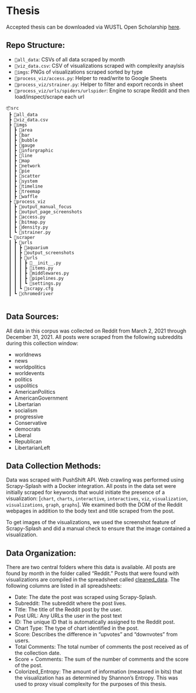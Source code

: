 # Thesis

Accepted thesis can be downloaded via WUSTL Open Scholarship [here](https://openscholarship.wustl.edu/eng_etds/707/). 

## Repo Structure:

- `📂all_data`: CSVs of all data scraped by month
- `📜viz_data.csv`: CSV of visualizations scraped with complexity anaylsis
- `📂imgs`: PNGs of visualizations scraped sorted by type
- `📂process_viz/access.py`: Helper to read/write to Google Sheets
- `📂process_viz/strainer.py`: Helper to filter and export records in  sheet
- `📂process_viz/urls/spiders/urlspider`: Engine to scrape Reddit and then load/inspect/scrape each url

```
📦src
 ┣ 📂all_data
 ┣ 📜viz_data.csv
 ┣ 📂imgs
 ┃ ┣ 📂area
 ┃ ┣ 📂bar
 ┃ ┣ 📂bubble
 ┃ ┣ 📂gauge
 ┃ ┣ 📂inforgraphic
 ┃ ┣ 📂line
 ┃ ┣ 📂map
 ┃ ┣ 📂network
 ┃ ┣ 📂pie
 ┃ ┣ 📂scatter
 ┃ ┣ 📂system
 ┃ ┣ 📂timeline
 ┃ ┣ 📂treemap
 ┃ ┣ 📂waffle
 ┣ 📂process_viz
 ┃ ┣ 📂output_manual_focus
 ┃ ┣ 📂output_page_screenshots
 ┃ ┣ 📜access.py
 ┃ ┣ 📜bitmap.py
 ┃ ┣ 📜density.py
 ┃ ┗ 📜strainer.py
 ┗ 📂scraper
 ┃ ┣ 📂urls
 ┃ ┃ ┣ 📂aquarium
 ┃ ┃ ┣ 📂output_screenshots
 ┃ ┃ ┣ 📂urls
 ┃ ┃ ┃ ┣ 📜__init__.py
 ┃ ┃ ┃ ┣ 📜items.py
 ┃ ┃ ┃ ┣ 📜middlewares.py
 ┃ ┃ ┃ ┣ 📜pipelines.py
 ┃ ┃ ┃ ┗ 📜settings.py
 ┃ ┃ ┗ 📜scrapy.cfg
 ┃ ┗ 📜chromedriver
 
 ```

## Data Sources: 

All data in this corpus was collected on Reddit from March 2, 2021 through December 31, 2021. All posts were scraped from the following subreddits during this collection window:

- worldnews
- news
- worldpolitics
- worldevents
- politics
- uspolitics
- AmericanPolitics
- AmericanGovernment
- Libertarian
- socialism
- progressive
- Conservative 
- democrats
- Liberal
- Republican
- LibertarianLeft


## Data Collection Methods: 
Data was scraped with PushShift API. Web crawling was performed using Scrapy-Splash with a  Docker integration. All posts in the data set were initially scraped for keywords that would initiate the presence of a visualization: [`chart`, `charts`, `interactive`, `interactives`, `viz`, `visualization`, `visualizations`, `graph`, `graphs`]. We examined both the DOM of the Reddit webpages in addition to the body text and title scraped from the post. 

To get images of the visualizations, we used the screenshot feature of Scrapy-Splash and did a manual check to ensure that the image contained a visualization.

## Data Organization: 
There are two central folders where this data is available. All posts are found by month in the folder called “Reddit.” Posts that were found with visualizations are compiled in the spreadsheet called [cleaned_data](https://docs.google.com/spreadsheets/d/11ULjFTGqqZJw8iJbgyEKGL9ahp3sosLA4E4jG7cZgUs/edit?usp=sharing). The following columns are listed in all spreadsheets:

- Date: The date the post was scraped using Scrapy-Splash. 
- Subreddit: The subreddit where the post lives. 
- Title: The title of the Reddit post by the user. 
- Post URL: Any URLs the user  in the post text
- ID: The unique ID that is automatically assigned to the Reddit post.
- Chart Type: The type of chart identified in the post. 
- Score: Describes the difference in “upvotes” and “downvotes” from users. 
- Total Comments: The total number of comments the post received as of the collection date. 	
- Score + Comments: The sum of the number of comments and the score of the post. 
- Colorized_Entropy: The amount of information (measured in bits) that the visualization has as determined by Shannon’s Entropy. 
This was used to proxy visual complexity for the purposes of this thesis. 															
